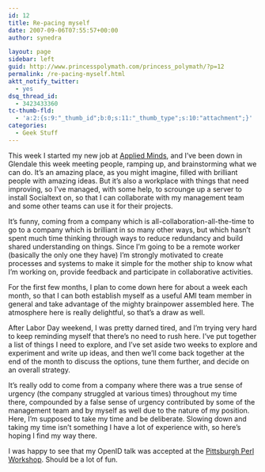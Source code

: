 ```yaml
---
id: 12
title: Re-pacing myself
date: 2007-09-06T07:55:57+00:00
author: synedra

layout: page
sidebar: left
guid: http://www.princesspolymath.com/princess_polymath/?p=12
permalink: /re-pacing-myself.html
aktt_notify_twitter:
  - yes
dsq_thread_id:
  - 3423433360
tc-thumb-fld:
  - 'a:2:{s:9:"_thumb_id";b:0;s:11:"_thumb_type";s:10:"attachment";}'
categories:
  - Geek Stuff
---
```

This week I started my new job at [Applied Minds](http://www.appliedminds.com/), and I&#8217;ve been down in Glendale this week meeting people, ramping up, and brainstorming what we can do. It&#8217;s an amazing place, as you might imagine, filled with brilliant people with amazing ideas. But it&#8217;s also a workplace with things that need improving, so I&#8217;ve managed, with some help, to scrounge up a server to install Socialtext on, so that I can collaborate with my management team and some other teams can use it for their projects.
  
It&#8217;s funny, coming from a company which is all-collaboration-all-the-time to go to a company which is brilliant in so many other ways, but which hasn&#8217;t spent much time thinking through ways to reduce redundancy and build shared understanding on things. Since I&#8217;m going to be a remote worker (basically the only one they have) I&#8217;m strongly motivated to create processes and systems to make it simple for the mother ship to know what I&#8217;m working on, provide feedback and participate in collaborative activities.
  
For the first few months, I plan to come down here for about a week each month, so that I can both establish myself as a useful AMI team member in general and take advantage of the mighty brainpower assembled here. The atmosphere here is really delightful, so that&#8217;s a draw as well.
  
After Labor Day weekend, I was pretty darned tired, and I&#8217;m trying very hard to keep reminding myself that there&#8217;s no need to rush here. I&#8217;ve put together a list of things I need to explore, and I&#8217;ve set aside two weeks to explore and experiment and write up ideas, and then we&#8217;ll come back together at the end of the month to discuss the options, tune them further, and decide on an overall strategy.
  
It&#8217;s really odd to come from a company where there was a true sense of urgency (the company struggled at various times) throughout my time there, compounded by a false sense of urgency contributed by some of the management team and by myself as well due to the nature of my position. Here, I&#8217;m supposed to take my time and be deliberate. Slowing down and taking my time isn&#8217;t something I have a lot of experience with, so here&#8217;s hoping I find my way there.
  
I was happy to see that my OpenID talk was accepted at the [Pittsburgh Perl Workshop](http://pghpw.org/ppw2007/talks). Should be a lot of fun.